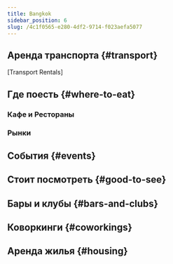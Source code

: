 ```yaml
---
title: Bangkok
sidebar_position: 6
slug: /4c1f0565-e280-4df2-9714-f023aefa5077
---
```




## Аренда транспорта {#transport}


[Transport Rentals]


## Где поесть {#where-to-eat}


### Кафе и Рестораны


### Рынки


## События {#events}


## Стоит посмотреть {#good-to-see}


## Бары и клубы {#bars-and-clubs}




## Коворкинги {#coworkings}


## Аренда жилья {#housing}

